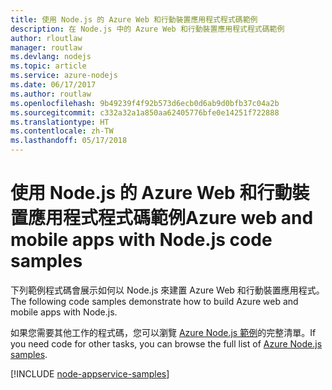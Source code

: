```yaml
---
title: 使用 Node.js 的 Azure Web 和行動裝置應用程式程式碼範例
description: 在 Node.js 中的 Azure Web 和行動裝置應用程式程式碼範例
author: rloutlaw
manager: routlaw
ms.devlang: nodejs
ms.topic: article
ms.service: azure-nodejs
ms.date: 06/17/2017
ms.author: routlaw
ms.openlocfilehash: 9b49239f4f92b573d6ecb0d6ab9d0bfb37c04a2b
ms.sourcegitcommit: c332a32a1a850aa62405776bfe0e14251f722888
ms.translationtype: HT
ms.contentlocale: zh-TW
ms.lasthandoff: 05/17/2018
---
```

# <a name="azure-web-and-mobile-apps-with-nodejs-code-samples"></a><span data-ttu-id="88b8f-103">使用 Node.js 的 Azure Web 和行動裝置應用程式程式碼範例</span><span class="sxs-lookup"><span data-stu-id="88b8f-103">Azure web and mobile apps with Node.js code samples</span></span>

<span data-ttu-id="88b8f-104">下列範例程式碼會展示如何以 Node.js 來建置 Azure Web 和行動裝置應用程式。</span><span class="sxs-lookup"><span data-stu-id="88b8f-104">The following code samples demonstrate how to build Azure web and mobile apps with Node.js.</span></span>

<span data-ttu-id="88b8f-105">如果您需要其他工作的程式碼，您可以瀏覽 [Azure Node.js 範例](https://azure.microsoft.com/resources/samples/?term=nodejs)的完整清單。</span><span class="sxs-lookup"><span data-stu-id="88b8f-105">If you need code for other tasks, you can browse the full list of [Azure Node.js samples](https://azure.microsoft.com/resources/samples/?term=nodejs).</span></span>

[!INCLUDE [node-appservice-samples](../docs-ref-conceptual/includes/appservice-samples.md)]